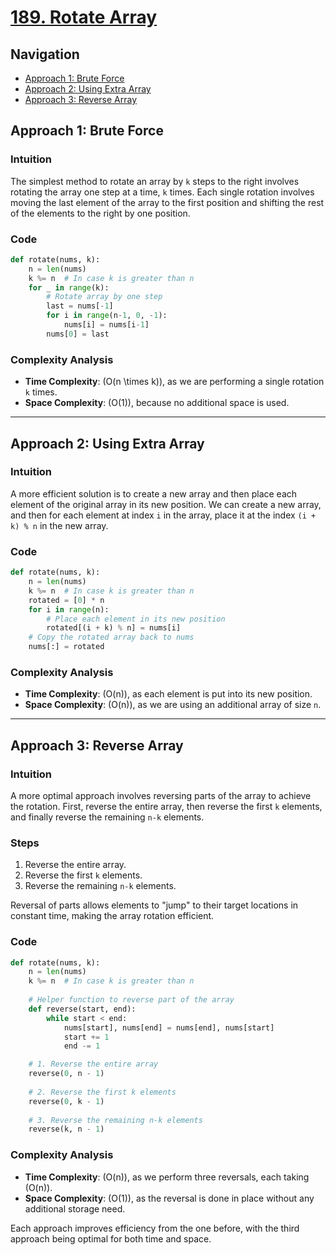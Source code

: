 # [189. Rotate Array](https://leetcode.com/problems/rotate-array/)

## Navigation
- [Approach 1: Brute Force](#approach-1-brute-force)
- [Approach 2: Using Extra Array](#approach-2-using-extra-array)
- [Approach 3: Reverse Array](#approach-3-reverse-array)

## Approach 1: Brute Force

### Intuition
The simplest method to rotate an array by `k` steps to the right involves rotating the array one step at a time, `k` times. Each single rotation involves moving the last element of the array to the first position and shifting the rest of the elements to the right by one position.

### Code
```python
def rotate(nums, k):
    n = len(nums)
    k %= n  # In case k is greater than n
    for _ in range(k):
        # Rotate array by one step
        last = nums[-1]
        for i in range(n-1, 0, -1):
            nums[i] = nums[i-1]
        nums[0] = last
```

### Complexity Analysis
- **Time Complexity**: \(O(n \times k)\), as we are performing a single rotation `k` times.
- **Space Complexity**: \(O(1)\), because no additional space is used.

---

## Approach 2: Using Extra Array

### Intuition
A more efficient solution is to create a new array and then place each element of the original array in its new position. We can create a new array, and then for each element at index `i` in the array, place it at the index `(i + k) % n` in the new array.

### Code
```python
def rotate(nums, k):
    n = len(nums)
    k %= n  # In case k is greater than n
    rotated = [0] * n
    for i in range(n):
        # Place each element in its new position
        rotated[(i + k) % n] = nums[i]
    # Copy the rotated array back to nums
    nums[:] = rotated
```

### Complexity Analysis
- **Time Complexity**: \(O(n)\), as each element is put into its new position.
- **Space Complexity**: \(O(n)\), as we are using an additional array of size `n`.

---

## Approach 3: Reverse Array

### Intuition
A more optimal approach involves reversing parts of the array to achieve the rotation. First, reverse the entire array, then reverse the first `k` elements, and finally reverse the remaining `n-k` elements.

### Steps
1. Reverse the entire array.
2. Reverse the first `k` elements.
3. Reverse the remaining `n-k` elements.

Reversal of parts allows elements to "jump" to their target locations in constant time, making the array rotation efficient.

### Code
```python
def rotate(nums, k):
    n = len(nums)
    k %= n  # In case k is greater than n
    
    # Helper function to reverse part of the array
    def reverse(start, end):
        while start < end:
            nums[start], nums[end] = nums[end], nums[start]
            start += 1
            end -= 1

    # 1. Reverse the entire array
    reverse(0, n - 1)
    
    # 2. Reverse the first k elements
    reverse(0, k - 1)
    
    # 3. Reverse the remaining n-k elements
    reverse(k, n - 1)

```

### Complexity Analysis
- **Time Complexity**: \(O(n)\), as we perform three reversals, each taking \(O(n)\).
- **Space Complexity**: \(O(1)\), as the reversal is done in place without any additional storage need.

Each approach improves efficiency from the one before, with the third approach being optimal for both time and space.

